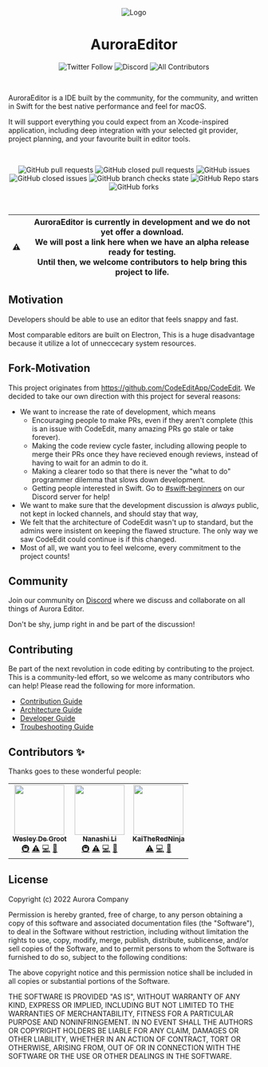 <p align="center">
  <img alt="Logo" src="https://media.discordapp.net/attachments/955936800101269524/995262127830990888/unknown.png?width=128&height=128">
</p>

<p align="center">
  <h1 align="center">AuroraEditor</h1>
</p>

<p align="center">
  <img alt="Twitter Follow" src="https://img.shields.io/twitter/follow/Aurora_Editor?color=0c122a&style=for-the-badge">
  <img alt="Discord" src="https://img.shields.io/discord/997410333348077620?color=0c122a&style=for-the-badge">
  <!-- ALL-CONTRIBUTORS-BADGE:START - Do not remove or modify this section -->
  <img alt="All Contributors" src="https://img.shields.io/badge/all_contributors-3-orange.svg?color=0c122a&style=for-the-badge">
  <!-- ALL-CONTRIBUTORS-BADGE:END -->
</p>

<br />

AuroraEditor is a IDE built by the community, for the community, and written in Swift for the best native performance and feel for macOS. 

It will support everything you could expect from an Xcode-inspired application, including deep integration with your selected git provider, project planning, and your favourite built in editor tools.

<br />

<p align="center">
  <img alt="GitHub pull requests" src="https://img.shields.io/github/issues-pr/AuroraEditor/AuroraEditor?color=0c122a&style=for-the-badge">
  <img alt="GitHub closed pull requests" src="https://img.shields.io/github/issues-pr-closed-raw/AuroraEditor/AuroraEditor?color=0c122a&style=for-the-badge">
  <img alt="GitHub issues" src="https://img.shields.io/github/issues-raw/AuroraEditor/AuroraEditor?color=0c122a&style=for-the-badge">
  <img alt="GitHub closed issues" src="https://img.shields.io/github/issues-closed-raw/AuroraEditor/AuroraEditor?color=0c122a&style=for-the-badge">
  <img alt="GitHub branch checks state" src="https://img.shields.io/github/checks-status/AuroraEditor/AuroraEditor/main?color=0c122a&style=for-the-badge">
  <img alt="GitHub Repo stars" src="https://img.shields.io/github/stars/AuroraEditor/AuroraEditor?color=0c122a&style=for-the-badge">
  <img alt="GitHub forks" src="https://img.shields.io/github/forks/AuroraEditor/AuroraEditor?color=0c122a&style=for-the-badge">
 </p>
 
 <br />

| :warning: |  **AuroraEditor is currently in development and we do not yet offer a download.** <br> We will post a link here when we have an alpha release ready for testing. <br> Until then, we welcome contributors to help bring this project to life. |
|--|--|

## Motivation

Developers should be able to use an editor that feels snappy and fast.

Most comparable editors are built on Electron, This is a huge disadvantage because it utilize a lot of unneccecary system resources.

## Fork-Motivation

This project originates from https://github.com/CodeEditApp/CodeEdit. We decided to take our own direction with this project for several reasons:
- We want to increase the rate of development, which means
  - Encouraging people to make PRs, even if they aren't complete (this is an issue with CodeEdit, many amazing PRs go stale or take forever).
  - Making the code review cycle faster, including allowing people to merge their PRs once they have recieved enough reviews, instead of having to wait for an admin to do it. 
  - Making a clearer todo so that there is never the "what to do" programmer dilemma that slows down development.
  - Getting people interested in Swift. Go to [#swift-beginners](https://discord.gg/Mp5pfU6bcD) on our Discord server for help!
- We want to make sure that the development discussion is *always* public, not kept in locked channels, and should stay that way,
- We felt that the architecture of CodeEdit wasn't up to standard, but the admins were insistent on keeping the flawed structure. The only way we saw CodeEdit could continue is if this changed. 
- Most of all, we want you to feel welcome, every commitment to the project counts!

## Community

Join our community on [Discord](https://discord.gg/vsu37gqGrK) where we discuss and collaborate on all things of Aurora Editor.

Don't be shy, jump right in and be part of the discussion!

## Contributing

Be part of the next revolution in code editing by contributing to the project.
This is a community-led effort, so we welcome as many contributors who can help!
Please read the following for more information.

* [Contribution Guide](https://github.com/AuroraEditor/AuroraEditor/blob/main/CONTRIBUTING.md)
* [Architecture Guide](https://github.com/AuroraEditor/AuroraEditor/wiki/Architecture)
* [Developer Guide](https://github.com/AuroraEditor/AuroraEditor/wiki/Developer-Guide)
* [Troubeshooting Guide](https://github.com/AuroraEditor/AuroraEditor/wiki/Troubleshooting)

## Contributors ✨

Thanks goes to these wonderful people:

<!-- ALL-CONTRIBUTORS-LIST:START - Do not remove or modify this section -->
<!-- prettier-ignore-start -->
<!-- markdownlint-disable -->
<table>
  <tr>
    <td align="center"><a href="https://wdg.codes"><img src="https://avatars.githubusercontent.com/u/1290461?v=4?s=100" width="100px;" alt=""/><br /><sub><b>Wesley De Groot</b></sub></a><br /><a href="#infra-wdg" title="Infrastructure (Hosting, Build-Tools, etc)">🚇</a> <a href="https://github.com/AuroraEditor/AuroraEditor/commits?author=wdg" title="Tests">⚠️</a> <a href="https://github.com/AuroraEditor/AuroraEditor/commits?author=wdg" title="Code">💻</a> <a href="#maintenance-wdg" title="Maintenance">🚧</a></td>
    <td align="center"><a href="https://github.com/nanashili"><img src="https://avatars.githubusercontent.com/u/63672227?v=4?s=100" width="100px;" alt=""/><br /><sub><b>Nanashi Li</b></sub></a><br /><a href="#infra-nanashili" title="Infrastructure (Hosting, Build-Tools, etc)">🚇</a> <a href="https://github.com/AuroraEditor/AuroraEditor/commits?author=nanashili" title="Tests">⚠️</a> <a href="https://github.com/AuroraEditor/AuroraEditor/commits?author=nanashili" title="Code">💻</a> <a href="#maintenance-nanashili" title="Maintenance">🚧</a></td>
    <td align="center"><a href="https://github.com/KaiTheRedNinja"><img src="https://avatars.githubusercontent.com/u/88234730?v=4?s=100" width="100px;" alt=""/><br /><sub><b>KaiTheRedNinja</b></sub></a><br /><a href="https://github.com/AuroraEditor/AuroraEditor/commits?author=KaiTheRedNinja" title="Tests">⚠️</a> <a href="https://github.com/AuroraEditor/AuroraEditor/commits?author=KaiTheRedNinja" title="Code">💻</a> <a href="#maintenance-KaiTheRedNinja" title="Maintenance">🚧</a></td>
  </tr>
</table>

<!-- markdownlint-restore -->
<!-- prettier-ignore-end -->

<!-- ALL-CONTRIBUTORS-LIST:END -->

## License
Copyright (c) 2022 Aurora Company

Permission is hereby granted, free of charge, to any person obtaining
a copy of this software and associated documentation files (the
"Software"), to deal in the Software without restriction, including
without limitation the rights to use, copy, modify, merge, publish,
distribute, sublicense, and/or sell copies of the Software, and to
permit persons to whom the Software is furnished to do so, subject to
the following conditions:

The above copyright notice and this permission notice shall be
included in all copies or substantial portions of the Software.

THE SOFTWARE IS PROVIDED "AS IS", WITHOUT WARRANTY OF ANY KIND,
EXPRESS OR IMPLIED, INCLUDING BUT NOT LIMITED TO THE WARRANTIES OF
MERCHANTABILITY, FITNESS FOR A PARTICULAR PURPOSE AND
NONINFRINGEMENT. IN NO EVENT SHALL THE AUTHORS OR COPYRIGHT HOLDERS BE
LIABLE FOR ANY CLAIM, DAMAGES OR OTHER LIABILITY, WHETHER IN AN ACTION
OF CONTRACT, TORT OR OTHERWISE, ARISING FROM, OUT OF OR IN CONNECTION
WITH THE SOFTWARE OR THE USE OR OTHER DEALINGS IN THE SOFTWARE.
